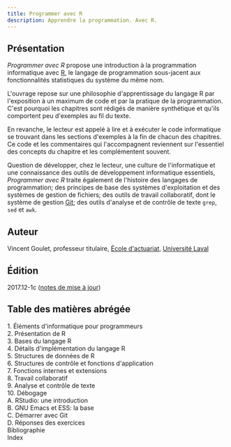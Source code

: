 ```yaml
---
title: Programmer avec R
description: Apprendre la programmation. Avec R.
---
```


## Présentation

*Programmer avec R* propose une introduction à la programmation
informatique avec [R](https://www.r-project.org), le langage de
programmation sous-jacent aux fonctionnalités statistiques du système
du même nom.

L'ouvrage repose sur une philosophie d'apprentissage du langage
R par l'exposition à un maximum de code et par la pratique de la
programmation. C'est pourquoi les chapitres sont rédigés de manière
synthétique et qu'ils comportent peu d'exemples au fil du texte. 

En revanche, le lecteur est appelé à lire et à exécuter le code
informatique se trouvant dans les sections d'exemples à la fin de
chacun des chapitres. Ce code et les commentaires qui l'accompagnent
reviennent sur l'essentiel des concepts du chapitre et les
complémentent souvent.

Question de développer, chez le lecteur, une culture de l'informatique
et une connaissance des outils de développement informatique
essentiels, *Programmer avec R* traite également de l'histoire des
langages de programmation; des principes de base des systèmes
d'exploitation et des systèmes de gestion de fichiers; des outils de
travail collaboratif, dont le système de gestion
[Git](https://git-scm.com); des outils d'analyse et de contrôle de
texte `grep`, `sed` et `awk`.


## Auteur

Vincent Goulet, professeur titulaire, [École d'actuariat](https://www.act.ulaval.ca), [Université Laval](https://ulaval.ca)

## Édition

2017.12-1c ([notes de mise à jour](https://gitlab.com/vigou3/programmer-avec-r/tags/v2017.12-1c/))

## Table des matières abrégée

1\. Éléments d'informatique pour programmeurs  
2\. Présentation de R  
3\. Bases du langage R  
4\. Détails d'implémentation du langage R  
5\. Structures de données de R  
6\. Structures de contrôle et fonctions d'application  
7\. Fonctions internes et extensions  
8\. Travail collaboratif  
9\. Analyse et contrôle de texte  
10\. Débogage  
A. RStudio: une introduction  
B. GNU Emacs et ESS: la base  
C. Démarrer avec Git  
D. Réponses des exercices  
Bibliographie  
Index
